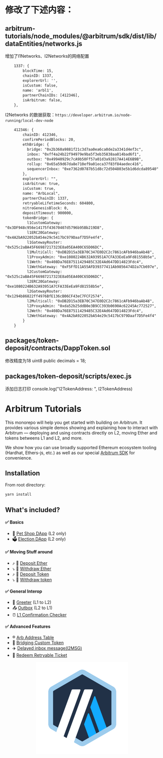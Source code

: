 # 修改了下述内容：
## arbitrum-tutorials/node_modules/@arbitrum/sdk/dist/lib/dataEntities/networks.js
增加了l1Networks、l2Networks的网络配置
```shell
    1337: {
        blockTime: 15,
        chainID: 1337,
        explorerUrl: '',
        isCustom: false,
        name: 'arbl1',
        partnerChainIDs: [412346],
        isArbitrum: false,
    },
```

l2Networks 的数据获取：`https://developer.arbitrum.io/node-running/local-dev-node`
```shell
    412346: {
        chainID: 412346,
        confirmPeriodBlocks: 20,
        ethBridge: {
          bridge: "0x2b360a9881f21c3d7aa0ea6ca0de2a3341d4ef3c",
          inbox: "0xff4a24b22f94979e9ba5f3eb35838aa814bad6f1",
          outbox: "0x49940929c7cA9b50Ff57a01d3a92817A414E6B9B",
          rollup: "0x65a59d67da8e710ef9a01eca37f83f84aedec416",
          sequencerInbox: "0xe7362d0787b51d8c72d504803e5b1d6dcda89540"
        },
        explorerUrl: "",
        isArbitrum: true,
        isCustom: true,
        name: "ArbLocal",
        partnerChainID: 1337,
        retryableLifetimeSeconds: 604800,
        nitroGenesisBlock: 0,
        depositTimeout: 900000,
        tokenBridge: {
          l1CustomGateway: "0x3DF948c956e14175f43670407d5796b95Bb219D8",
          l1ERC20Gateway: "0x4A2bA922052bA54e29c5417bC979Daaf7D5Fe4f4",
          l1GatewayRouter: "0x525c2aBA45F66987217323E8a05EA400C65D06DC",
          l1MultiCall: "0xDB2D15a3EB70C347E0D2C2c7861cAFb946baAb48",
          l1ProxyAdmin: "0xe1080224B632A93951A7CFA33EeEa9Fd81558b5e",
          l1Weth: "0x408Da76E87511429485C32E4Ad647DD14823Fdc4",
          l1WethGateway: "0xF5FfD11A55AFD39377411Ab9856474D2a7Cb697e",
          l2CustomGateway: "0x525c2aBA45F66987217323E8a05EA400C65D06DC",
          l2ERC20Gateway: "0xe1080224B632A93951A7CFA33EeEa9Fd81558b5e",
          l2GatewayRouter: "0x1294b86822ff4976BfE136cB06CF43eC7FCF2574",
          l2Multicall: "0xDB2D15a3EB70C347E0D2C2c7861cAFb946baAb48",
          l2ProxyAdmin: "0xda52b25ddB0e3B9CC393b0690Ac62245Ac772527",
          l2Weth: "0x408Da76E87511429485C32E4Ad647DD14823Fdc4",
          l2WethGateway: "0x4A2bA922052bA54e29c5417bC979Daaf7D5Fe4f4"
        }
    }
```

## packages/token-deposit/contracts/DappToken.sol
修改精度为18
uint8 public decimals = 18;

## packages/token-deposit/scripts/exec.js
添加日志打印
console.log("l2TokenAddress: ", l2TokenAddress)

# Arbitrum Tutorials

This monorepo will help you get started with building on Arbitrum. It provides various simple demos showing and explaining how to interact with Arbitrum — deploying and using contracts directly on L2, moving Ether and tokens betweens L1 and L2, and more.

We show how you can use broadly supported Ethereum ecosystem tooling (Hardhat, Ethers-js, etc.) as well as our special [Arbitrum SDK](https://github.com/OffchainLabs/arbitrum-sdk) for convenience.

## Installation

From root directory:

```bash
yarn install
```

## What's included?

#### :white_check_mark: Basics

- 🐹 [Pet Shop DApp](./packages/demo-dapp-pet-shop/) (L2 only)
- 🗳 [Election DApp](./packages/demo-dapp-election/) (L2 only)

#### :white_check_mark: Moving Stuff around

- ⤴️ 🔹 [Deposit Ether](./packages/eth-deposit/)
- ⤵️ 🔹 [Withdraw Ether](./packages/eth-withdraw/)
- ⤴️ 💸 [Deposit Token](./packages/token-deposit/)
- ⤵️ 💸 [Withdraw token](./packages/token-withdraw/)

#### :white_check_mark: General Interop

- 🤝 [Greeter](./packages/greeter/) (L1 to L2)
- 📤 [Outbox](./packages/outbox-execute/) (L2 to L1)
- ⏰ [L1 Confirmation Checker](./packages/l1-confirmation-checker/)

#### :white_check_mark: Advanced Features

- ®️ [Arb Address Table](./packages/address-table/)
- 🌉 [Bridging Custom Token](./packages/custom-token-bridging/)
- ✈️ [Delayed inbox message(l2MSG)](./packages/delayedInbox-l2msg/)
- 🎁 [Redeem Retryable Ticket](./packages/redeem-failed-retryable/)

<p align="center"><img src="assets/logo.svg" width="300"></p>
